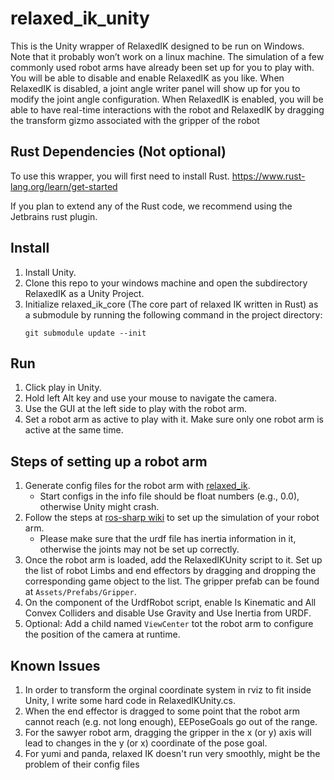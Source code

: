 # relaxed_ik_unity
This is the Unity wrapper of RelaxedIK designed to be run on Windows. Note that it probably won’t work on a linux machine. The simulation of a few commonly used robot arms have already been set up for you to play with. You will be able to disable and enable RelaxedIK as you like. When RelaxedIK is disabled, a joint angle writer panel will show up for you to modify the joint angle configuration. When RelaxedIK is enabled, you will be able to have real-time interactions with the robot and RelaxedIK by dragging the transform gizmo associated with the gripper of the robot

## Rust Dependencies (Not optional)
To use this wrapper, you will first need to install Rust. https://www.rust-lang.org/learn/get-started

If you plan to extend any of the Rust code, we recommend using the Jetbrains rust plugin.

## Install
1. Install Unity.
2. Clone this repo to your windows machine and open the subdirectory RelaxedIK as a Unity Project.
3. Initialize relaxed_ik_core (The core part of relaxed IK written in Rust) as a submodule by running the following command in the project directory: 
	```
	git submodule update --init
	```
   
## Run
1. Click play in Unity.
2. Hold left Alt key and use your mouse to navigate the camera.
3. Use the GUI at the left side to play with the robot arm.
4. Set a robot arm as active to play with it. Make sure only one robot arm is active at the same time.

## Steps of setting up a robot arm
1. Generate config files for the robot arm with [relaxed_ik](https://github.com/uwgraphics/relaxed_ik).
   + Start configs in the info file should be float numbers (e.g., 0.0), otherwise Unity might crash.
2. Follow the steps at [ros-sharp wiki](https://github.com/siemens/ros-sharp/wiki/User_App_NoROS_ImportURDFOnWindows) to set up the simulation of your robot arm.
   + Please make sure that the urdf file has inertia information in it, otherwise the joints may not be set up correctly.
3. Once the robot arm is loaded, add the RelaxedIKUnity script to it. Set up the list of robot Limbs and end effectors by dragging and dropping the corresponding game object to the list. The gripper prefab can be found at `Assets/Prefabs/Gripper`.
4. On the component of the UrdfRobot script, enable Is Kinematic and All Convex Colliders and disable Use Gravity and Use Inertia from URDF.
5. Optional: Add a child named `ViewCenter` tot the robot arm to configure the position of the camera at runtime.

## Known Issues
1. In order to transform the orginal coordinate system in rviz to fit inside Unity, I write some hard code in RelaxedIKUnity.cs.
2. When the end effector is dragged to some point that the robot arm cannot reach (e.g. not long enough), EEPoseGoals go out of the range.
3. For the sawyer robot arm, dragging the gripper in the x (or y) axis will lead to changes in the y (or x) coordinate of the pose goal.
4. For yumi and panda, relaxed IK doesn't run very smoothly, might be the problem of their config files
